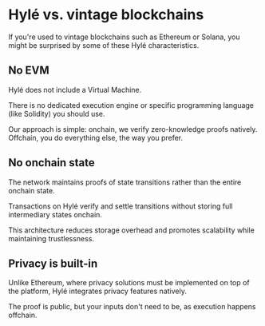 # Hylé vs. vintage blockchains

If you're used to vintage blockchains such as Ethereum or Solana, you might be surprised by some of these Hylé characteristics.

## No EVM

Hylé does not include a Virtual Machine.

There is no dedicated execution engine or specific programming language (like Solidity) you should use.

Our approach is simple: onchain, we verify zero-knowledge proofs natively. Offchain, you do everything else, the way you prefer.

## No onchain state

The network maintains proofs of state transitions rather than the entire onchain state.

Transactions on Hylé verify and settle transitions without storing full intermediary states onchain.

This architecture reduces storage overhead and promotes scalability while maintaining trustlessness.

## Privacy is built-in

Unlike Ethereum, where privacy solutions must be implemented on top of the platform, Hylé integrates privacy features natively.

The proof is public, but your inputs don't need to be, as execution happens offchain.
